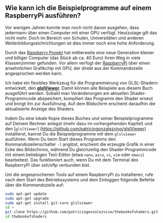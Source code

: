 ## Wie kann ich die Beispielprogramme auf einem RaspberryPi ausführen?

Vor wenigen Jahren konnte man noch nicht davon ausgehen, dass jedermann über einen Computer mit einer GPU verfügt. Heutzutage gilt das nicht mehr. Doch im Bereich von Schulen, Universitäten und anderen Weiterbildungseichrichtungen ist dies immer noch eine hohe Anforderung.

Durch das [Raspberry Projekt](http://www.raspberrypi.org/) hat mittlerweile eine neue Generation kleiner und billiger Computer (das Stück ab ca. 40 Euro) ihren Weg in viele Klassenzimmer gefunden. Vor allem verfügt der [RaspberryPi](http://www.raspberrypi.org/) über einen ansehnlichen Grafikchip mit GPU, der direkt aus der Kommandozeile angesprochen werden kann.

Ich habe ein flexibles Werkzeug für die Programmierung von GLSL-Shadern entwickelt, den [**glslViewer**](https://github.com/patriciogonzalezvivo/glslViewer). Damit können alle Beispiele aus diesem Buch ausgeführt werden. Sobald man Veränderungen am aktuellen Shader-Programmcode abspeichert, kompiliert das Programm den Shader erneut und bringt ihn zur Ausführung. Auf dem Bildschirm erscheint daraufhin die aktualisierte Anzeige des Shaders.

Indem Du eine lokale Kopie dieses Buches und seiner Beispielprogramme auf Deinem Rechner anlegst (mehr dazu im vorhergehenden Kapitel) und den [```glslViewer```] (https://github.com/patriciogonzalezvivo/glslViewer) installierst, kannst Du die Beispielprogramme mit dem ```glslviewer``` ausführen. Wenn Du beim Start dieses Programms den Kommandozeilenschalter ```-l``` angibst, erscheint die erzeugte Grafik in einer Ecke des Bildschirms, während Du gleichzeitig den Shader-Programmcode mit einem beliebigen Text-Editor (etwa ```nano```, ```pico```, ```vi```, ```vim``` oder ```emacs```) bearbeitest. Das funktioniert auch, wenn Du mit dem Terminal des RaspberryPi über ssh/sftp verbunden bist.

Um die angesprochenen Tools auf einem RaspberryPi zu installieren, rufe nach dem Start des Betriebssystems und dem Einloggen folgende Befehle über die Kommandozeile auf:

```bash
sudo apt-get update
sudo apt-get upgrade
sudo apt-get install git-core glslviewer
cd ~
git clone https://github.com/patriciogonzalezvivo/thebookofshaders.git
cd thebookofshaders
```
